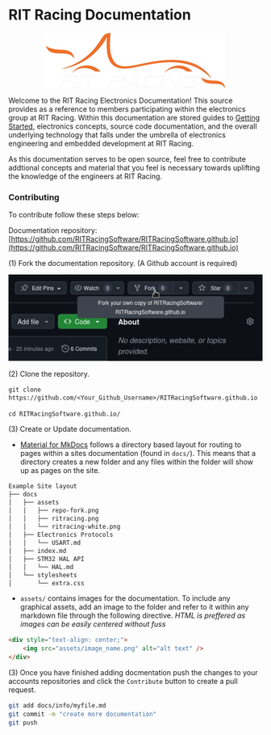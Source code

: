 # RIT Racing Documentation

<div style="text-align: center;">
  <img src="assets/ritracing-white.png" alt="Logo" />
</div>

Welcome to the RIT Racing Electronics Documentation! This source provides as a reference to members
participating within the electronics group at RIT Racing. Within this documentation are stored guides
to [Getting Started](), electronics concepts, source code documentation, and the overall underlying
technology that falls under the umbrella of electronics engineering and embedded development at RIT Racing.

As this documentation serves to be open source, feel free to contribute addtional concepts and material that
you feel is necessary towards uplifting the knowledge of the engineers at RIT Racing.


### Contributing

To contribute follow these steps below:

Documentation repository: [https://github.com/RITRacingSoftware/RITRacingSoftware.github.io](https://github.com/RITRacingSoftware/RITRacingSoftware.github.io)

(1) Fork the documentation repository. (A Github account is required)
<div style="text-align: center;">
      <img src="assets/repo-fork.png" alt="Fork Github Repository Image" />
</div>

(2) Clone the repository.
```
git clone https://github.com/<Your_Github_Username>/RITRacingSoftware.github.io

cd RITRacingSoftware.github.io/
```

(3) Create or Update documentation.

- [Material for MkDocs](https://squidfunk.github.io/mkdocs-material/) follows a directory based layout for routing to pages within a sites documentation (found in `docs/`). This means that a directory creates a new folder and any files within the folder will show up as pages on the site.
```
Example Site layout
├── docs
│   ├── assets
│   │   ├── repo-fork.png
│   │   ├── ritracing.png
│   │   └── ritracing-white.png
│   ├── Electronics Protocols
│   │   └── USART.md
│   ├── index.md
│   ├── STM32 HAL API
│   │   └── HAL.md
│   └── stylesheets
│       └── extra.css
```
- `assets/` contains images for the documentation. To include any graphical assets, add an image to the folder and refer to it within any markdown file through the following directive. <i>HTML is preffered as images can be easily centered without fuss</i>
```html
<div style="text-align: center;">
    <img src="assets/image_name.png" alt="alt text" />
</div>
```

(3) Once you have finished adding docmentation push the changes to your accounts repositories and click the `Contribute` button to create a pull request.
```bash
git add docs/info/myfile.md
git commit -m "create more documentation"
git push
```